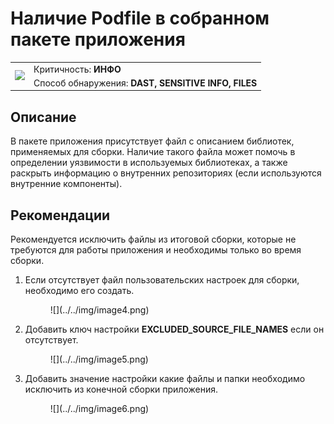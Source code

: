 # Наличие Podfile в собранном пакете приложения

<table class='noborder'>
    <colgroup>
      <col/>
      <col/>
    </colgroup>
    <tbody>
      <tr>
        <td rowspan="2"><img src="../../../img/defekt_info.png"/></td>
        <td>Критичность:<strong> ИНФО</strong></td>
      </tr>
      <tr>
        <td>Способ обнаружения:<strong> DAST, SENSITIVE INFO, FILES</strong></td>
      </tr>
    </tbody>
</table>

## Описание

В пакете приложения присутствует файл с описанием библиотек, применяемых для сборки. Наличие такого файла может помочь в определении уязвимости в используемых библиотеках, а также раскрыть информацию о внутренних репозиториях (если используются внутренние компоненты).

## Рекомендации

Рекомендуется исключить файлы из итоговой сборки, которые не требуются для работы приложения и необходимы только во время сборки.

1. Если отсутствует файл пользовательских настроек для сборки, необходимо его создать.

    <figure markdown>
    ![](../../img/image4.png)
    </figure>

2. Добавить ключ настройки **EXCLUDED_SOURCE_FILE_NAMES** если он отсутствует.

    <figure markdown>
    ![](../../img/image5.png)
    </figure>

3. Добавить значение настройки какие файлы и папки необходимо исключить из конечной сборки приложения.

    <figure markdown>
    ![](../../img/image6.png)
    </figure>
